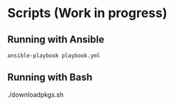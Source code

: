 # Scripts (Work in progress)

## Running with Ansible
`ansible-playbook playbook.yml`

## Running with Bash
./downloadpkgs.sh

